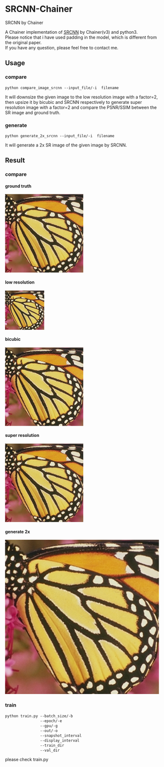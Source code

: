 # SRCNN-Chainer
SRCNN by Chainer

A Chainer implementation of [SRCNN](http://mmlab.ie.cuhk.edu.hk/projects/SRCNN.html) by Chainer(v3) and python3.  
Please notice that i have used padding in the model, which is different from the original paper.  
If you have any question, please feel free to contact me.

## Usage

### compare   
```
python compare_image_srcnn --input_file/-i  filename
```

It will downsize the given image to the low resolution image with a factor=2, then upsize it by bicubic and SRCNN respectively to generate super resolution image with a factor=2 and compare the PSNR/SSIM between the SR image and ground truth.

### generate  
```
python generate_2x_srcnn --input_file/-i  filename
```
It will generate a 2x SR image of the given image by SRCNN. 

## Result

### compare
#### ground truth
![image](https://github.com/irasin/SRCNN-Chainer/blob/master/result/butterfly.png)

#### low resolution
![image](https://github.com/irasin/SRCNN-Chainer/blob/master/result/butterfly_low.png)

#### bicubic
![image](https://github.com/irasin/SRCNN-Chainer/blob/master/result/butterfly_bic.png)

#### super resolution
![image](https://github.com/irasin/SRCNN-Chainer/blob/master/result/butterfly_super.png)

#### generate 2x
![image](https://github.com/irasin/SRCNN-Chainer/blob/master/result/butterfly_super_2x.png)

### train
```
python train.py --batch_size/-b  
                --epoch/-e  
                --gpu/-g  
                --out/-o  
                --snapshot_interval  
                --display_interval  
                --train_dir  
                --val_dir  
```
please check train.py

